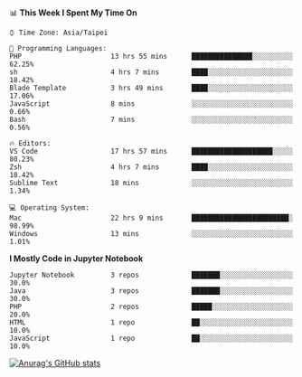 <!--### Hi there 👋-->

<!--
**treevel/treevel** is a ✨ _special_ ✨ repository because its `README.md` (this file) appears on your GitHub profile.

Here are some ideas to get you started:

- 🔭 I’m currently working on ...
- 🌱 I’m currently learning ...
- 👯 I’m looking to collaborate on ...
- 🤔 I’m looking for help with ...
- 💬 Ask me about ...
- 📫 How to reach me: ...
- 😄 Pronouns: ...
- ⚡ Fun fact: ...
-->

<!--START_SECTION:waka-->
📊 **This Week I Spent My Time On** 

```text
⌚︎ Time Zone: Asia/Taipei

💬 Programming Languages: 
PHP                      13 hrs 55 mins      ███████████████░░░░░░░░░░   62.25% 
sh                       4 hrs 7 mins        ████░░░░░░░░░░░░░░░░░░░░░   18.42% 
Blade Template           3 hrs 49 mins       ████░░░░░░░░░░░░░░░░░░░░░   17.06% 
JavaScript               8 mins              ░░░░░░░░░░░░░░░░░░░░░░░░░   0.66% 
Bash                     7 mins              ░░░░░░░░░░░░░░░░░░░░░░░░░   0.56%

🔥 Editors: 
VS Code                  17 hrs 57 mins      ████████████████████░░░░░   80.23% 
Zsh                      4 hrs 7 mins        ████░░░░░░░░░░░░░░░░░░░░░   18.42% 
Sublime Text             18 mins             ░░░░░░░░░░░░░░░░░░░░░░░░░   1.34%

💻 Operating System: 
Mac                      22 hrs 9 mins       ████████████████████████░   98.99% 
Windows                  13 mins             ░░░░░░░░░░░░░░░░░░░░░░░░░   1.01%

```

**I Mostly Code in Jupyter Notebook** 

```text
Jupyter Notebook         3 repos             ███████░░░░░░░░░░░░░░░░░░   30.0% 
Java                     3 repos             ███████░░░░░░░░░░░░░░░░░░   30.0% 
PHP                      2 repos             █████░░░░░░░░░░░░░░░░░░░░   20.0% 
HTML                     1 repo              ██░░░░░░░░░░░░░░░░░░░░░░░   10.0% 
JavaScript               1 repo              ██░░░░░░░░░░░░░░░░░░░░░░░   10.0%

```



<!--END_SECTION:waka-->

<!-- GitHub Stats Card-->
[![Anurag's GitHub stats](https://github-readme-stats.vercel.app/api?username=treevel&show_icons=true&theme=monokai&count_private=true)](https://github.com/anuraghazra/github-readme-stats)
